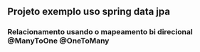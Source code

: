 ## Projeto exemplo uso spring data jpa
### Relacionamento usando o mapeamento bi direcional @ManyToOne @OneToMany